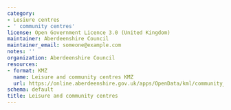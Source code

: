 ```yaml
---
category:
- Lesiure centres
- ' community centres'
license: Open Government Licence 3.0 (United Kingdom)
maintainer: Aberdeenshire Council
maintainer_email: someone@example.com
notes: ''
organization: Aberdeenshire Council
resources:
- format: KMZ
  name: Leisure and community centres KMZ
  url: https://online.aberdeenshire.gov.uk/apps/OpenData/kml/community_centres.kmz
schema: default
title: Leisure and community centres
---
```


